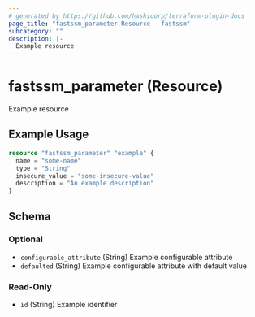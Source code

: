 ```yaml
---
# generated by https://github.com/hashicorp/terraform-plugin-docs
page_title: "fastssm_parameter Resource - fastssm"
subcategory: ""
description: |-
  Example resource
---
```


# fastssm_parameter (Resource)

Example resource

## Example Usage

```terraform
resource "fastssm_parameter" "example" {
  name = "some-name"
  type = "String"
  insecure_value = "some-insecure-value"
  description = "An example description" 
}
```

<!-- schema generated by tfplugindocs -->
## Schema

### Optional

- `configurable_attribute` (String) Example configurable attribute
- `defaulted` (String) Example configurable attribute with default value

### Read-Only

- `id` (String) Example identifier
